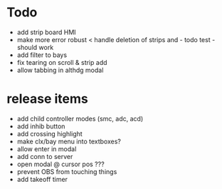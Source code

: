 ﻿# Todo

* add strip board HMI
* make more error robust
< handle deletion of strips and - todo test - should work
* add filter to bays
* fix tearing on scroll & strip add
* allow tabbing in althdg modal



# release items

* add child controller modes (smc, adc, acd)
* add inhib button
* add crossing highlight
* make clx/bay menu into textboxes?
* allow enter in modal
* add conn to server
* open modal @ cursor pos ???
* prevent OBS from touching things
* add takeoff timer
